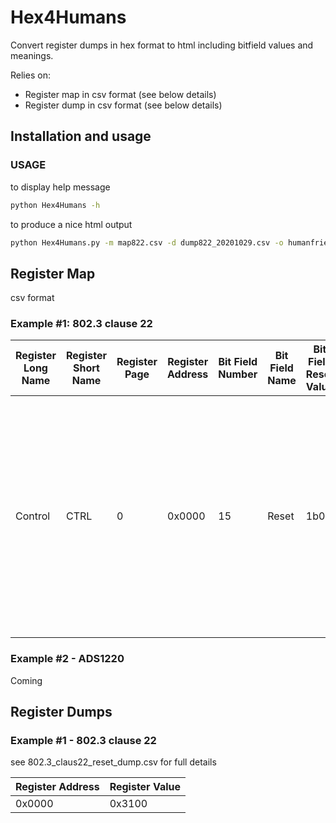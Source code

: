 # Hex4Humans
Convert register dumps in hex format to html including bitfield values and meanings.

Relies on:
* Register map in csv format (see below details)
* Register dump in csv format (see below details)

## Installation and usage

### USAGE

to display help message
```bash
python Hex4Humans -h 
```

to produce a nice html output
```bash
python Hex4Humans.py -m map822.csv -d dump822_20201029.csv -o humanfriendlyregisterdumps.htm
```

## Register Map 
csv format 

### Example #1: 802.3 clause 22

| Register Long Name|Register Short Name|Register Page|Register Address|Bit Field Number|Bit Field Name|Bit Field Reset Value|Bit Field Description|Bit Field Enumerations|
|-------------------|-------------------|-------------|----------------|----------------|----------|---------------------|---------------------|----------------------|
| Control|CTRL|0|0x0000|15|Reset|1b0|"PHY Software Reset: Writing a 1 to this bit resets the PHY PCS registers. When the reset operation is completed, this bit is cleared to 0 automatically. PHY Vendor Specific registers will not be cleared." | 1h = "Initiate software Reset / Reset in Progress" 0h = "Normal Operation"|

### Example #2 - ADS1220
Coming

## Register Dumps

### Example #1 - 802.3 clause 22
see 802.3_claus22_reset_dump.csv for full details

| Register Address|Register Value|
|-----------------|--------------|
|0x0000           |0x3100        |
